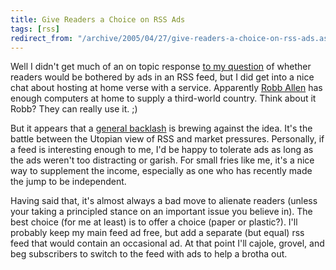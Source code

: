 ```yaml
---
title: Give Readers a Choice on RSS Ads
tags: [rss]
redirect_from: "/archive/2005/04/27/give-readers-a-choice-on-rss-ads.aspx/"
---
```


Well I didn't get much of an on topic response [to my
question](https://haacked.com/archive/2005/04/26/2839.aspx) of whether
readers would be bothered by ads in an RSS feed, but I did get into a
nice chat about hosting at home verse with a service. Apparently [Robb
Allen](http://sharpmarbles.stufftoread.com/) has enough computers at
home to supply a third-world country. Think about it Robb? They can
really use it. ;)

But it appears that a [general
backlash](http://www.reallysimplesyndication.com/2005/04/28#a487) is
brewing against the idea. It's the battle between the Utopian view of
RSS and market pressures. Personally, if a feed is interesting enough to
me, I'd be happy to tolerate ads as long as the ads weren't too
distracting or garish. For small fries like me, it's a nice way to
supplement the income, especially as one who has recently made the jump
to be independent.

Having said that, it's almost always a bad move to alienate readers
(unless your taking a principled stance on an important issue you
believe in). The best choice (for me at least) is to offer a choice
(paper or plastic?). I'll probably keep my main feed ad free, but add a
separate (but equal) rss feed that would contain an occasional ad. At
that point I'll cajole, grovel, and beg subscribers to switch to the
feed with ads to help a brotha out.

